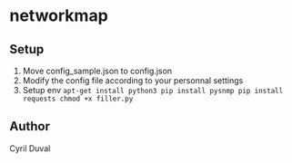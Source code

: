 # networkmap
## Setup

  1. Move config\_sample.json to config.json
  2. Modify the config file according to your personnal settings
  3. Setup env
    ```
    apt-get install python3
    pip install pysnmp
    pip install requests
    chmod +x filler.py
    ```

## Author

  Cyril Duval
